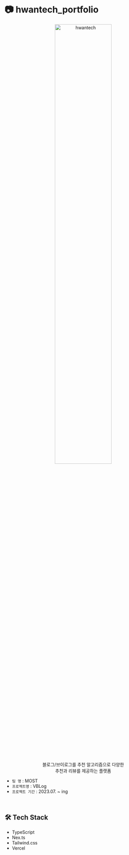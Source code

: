# 📷 hwantech_portfolio

<div align="center">
  <img width="60%" alt="hwantech" src="https://github.com/wjdghksdigh/hwantech_portfolio/assets/78897615/4108e041-0f8c-49c6-a40f-f4270965a95d">
  <br>
  <p>블로그/브이로그를 추천 알고리즘으로 다양한 <br>
    추천과 리뷰를 제공하는 플랫폼</p>
</div>

- `팀 명` : MOST
- `프로젝트명` : VBLog
- `프로젝트 기간` : 2023.07. ~ ing

<br>

## 🛠️ Tech Stack

- TypeScript
- Nex.ts
- Tailwind.css
- Vercel

<br>
